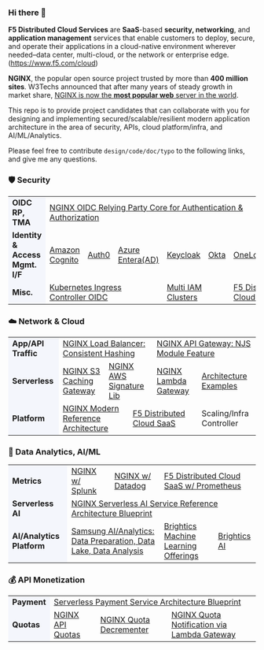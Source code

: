 ### Hi there 👋
**F5 Distributed Cloud Services** are **SaaS**-based **security, networking**, and **application management** services that enable customers to deploy, secure, and operate their applications in a cloud-native environment wherever needed–data center, multi-cloud, or the network or enterprise edge. (https://www.f5.com/cloud)

**NGINX**, the popular open source project trusted by more than **400 million sites**. W3Techs announced that after many years of steady growth in market share, [NGINX is now the **most popular web** server in the world](https://www.nginx.com/blog/now-worlds-1-web-server-nginx-looks-forward-to-even-brighter-future/).

This repo is to provide project candidates that can collaborate with you for designing and implementing secured/scalable/resilient modern application architecture in the area of security, APIs, cloud platform/infra, and AI/ML/Analytics.

Please feel free to contribute `design/code/doc/typo` to the following links, and give me any questions.

### 🛡️ Security

<table>
  <tr>
    <td style="background-color:#F4F6FC;"><b>OIDC RP, TMA</b></td>
    <td colspan="6"><a href="https://github.com/nginx-openid-connect/nginx-oidc-multi-idps">NGINX OIDC Relying Party Core for Authentication & Authorization</a></td>
    <td colspan="2"><a href="https://www.f5.com/resources/solution-guides/application-security-vulnerability-management-solution-overview">Security Vulnerability Mitigation</a></td>
  </tr>
  <tr>
    <td style="background-color:#F4F6FC;"><b>Identity & Access Mgmt. I/F</b></td>
    <td><a href="https://github.com/nginx-openid-connect/nginx-oidc-amazon-cognito">Amazon Cognito</a></td>
    <td><a href="https://github.com/nginx-openid-connect/nginx-oidc-auth0">Auth0</a></td>
    <td><a href="https://github.com/nginx-openid-connect/nginx-oidc-azure-ad">Azure Entera(AD)</a></td>
    <td><a href="https://github.com/nginx-openid-connect/nginx-oidc-keycloak">Keycloak</a></td>
    <td><a href="https://github.com/nginx-openid-connect/nginx-oidc-okta">Okta</a></td>
    <td><a href="https://github.com/nginx-openid-connect/nginx-oidc-onelogin">OneLogin</a></td>
    <td><a href="https://github.com/nginx-openid-connect/nginx-oidc-ping-identity">Ping Identity</a></td>
    <td><a href="https://docs.cloud.f5.com/docs/how-to/user-mgmt/sso-google">Google</a></td>
  </tr>
  <tr>
    <td style="background-color:#F4F6FC;"><b>Misc.</b></td>
    <td colspan="3"><a href="https://github.com/nginx-openid-connect/nginx-oidc-kubernetes">Kubernetes Ingress Controller OIDC</a></td>
    <td colspan="2"><a href="https://github.com/nginx-openid-connect/nginx-oidc-multi-idps">Multi IAM Clusters</a></td>
    <td colspan="2"><a href="https://docs.cloud.f5.com/docs/ves-concepts/user-acc">F5 Distributed Cloud SaaS UAM</a></td>
    <td colspan="2"><a href="https://github.com/nginx-openid-connect/nginx-oidc-troubleshooting">OIDC Troubleshooting</a></td>  </tr>
</table>


### ☁️ Network & Cloud

<table>
  <tr>
    <td style="background-color:#F4F6FC;"><b>App/API Traffic</b></td>
    <td colspan="4"><a href="https://github.com/shawnginx/nginx-consistent-hash">NGINX Load Balancer: Consistent Hashing</a></td>
    <td colspan="4"><a href="https://github.com/nginx-byop/custom-jwt">NGINX API Gateway: NJS Module Feature</a></td>
  </tr>
  <tr>
    <td style="background-color:#F4F6FC;"><b>Serverless</b></td>
    <td colspan="2"><a href="https://github.com/nginx-openid-connect/nginx-oidc-kubernetes">NGINX S3 Caching Gateway</a></td>
    <td colspan="2"><a href="https://github.com/nginx-serverless/nginx-aws-signature">NGINX AWS Signature Lib</a></td>
    <td colspan="2"><a href="https://github.com/nginx-serverless/nginx-lambda-gateway">NGINX Lambda Gateway</a></td>
    <td colspan="2"><a href="https://github.com/nginx-serverless/nginx-serverless-examples">Architecture Examples</a></td>
  </tr>
  <tr>
    <td style="background-color:#F4F6FC;"><b>Platform</b></td>
    <td colspan="3"><a href="https://github.com/nginx-serverless/kic-serverless-reference-architectures">NGINX Modern Reference Architecture</a></td>
    <td colspan="3"><a href="https://www.f5.com/cloud">F5 Distributed Cloud SaaS</a></td>
    <td colspan="2">Scaling/Infra Controller</a></td>
  </tr>
</table>


### 🧠 Data Analytics, AI/ML
<table>
  <tr>
    <td style="background-color:#F4F6FC;"><b>Metrics</b></td>
    <td colspan="1"><a href="https://www.nginx.com/partners/splunk/">NGINX w/ Splunk</a></td>
    <td colspan="1"><a href="https://www.nginx.com/partners/datadog/">NGINX w/ Datadog</a></td>
    <td colspan="2"><a href="https://docs.cloud.f5.com/docs/ves-concepts/monitoring">F5 Distributed Cloud SaaS w/ Prometheus</a></td>    
  </tr>
  <tr>
    <td style="background-color:#F4F6FC;"><b>Serverless AI</b></td>
    <td colspan="4"><a href="https://github.com/nginx-ai">NGINX Serverless AI Service Reference Architecture Blueprint</a></td>
  </tr>  
  <tr>
    <td style="background-color:#F4F6FC;"><b>AI/Analytics Platform</b></td>
    <td colspan="2"><a href="https://www.samsungsds.com/us/ai/ai.html">Samsung AI/Analytics: Data Preparation, Data Lake, Data Analysis</a></td>
    <td colspan="1"><a href="https://www.samsungsds.com/us/ai-ml/brightics-machine-learning.html">Brightics Machine Learning Offerings</a></td>
    <td colspan="1"><a href="https://www.brightics.ai/">Brightics AI</a></td>
  </tr>  
</table>


### 💰 API Monetization

<table>
  <tr>
    <td style="background-color:#F4F6FC;"><b>Payment</b></td>
    <td colspan="4"><a href="https://github.com/nginx-payment-connect/nginx-serverless-payment">Serverless Payment Service Architecture Blueprint</a></td>
  </tr>
  <tr>
    <td style="background-color:#F4F6FC;"><b>Quotas</b></td>
    <td colspan="1"><a href="https://github.com/nginx-quotas/nginx-api-quotas">NGINX API Quotas</a></td>
    <td colspan="1"><a href="https://github.com/nginx-quotas/nginx-quota-decrementer">NGINX Quota Decrementer</a></td>
    <td colspan="2"><a href="https://github.com/nginx-quotas/nginx-quota-notification">NGINX Quota Notification via Lambda Gateway</a></td>
  </tr>  
</table>

<!--
**shawnhankim/shawnhankim** is a ✨ _special_ ✨ repository because its `README.md` (this file) appears on your GitHub profile.

Here are some ideas to get you started:

- 🔭 I’m currently working on ...
- 🌱 I’m currently learning ...
- 👯 I’m looking to collaborate on ...
- 🤔 I’m looking for help with ...
- 💬 Ask me about ...
- 📫 How to reach me: ...
- 😄 Pronouns: ...
- ⚡ Fun fact: ...
-->
